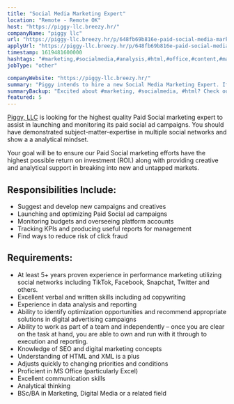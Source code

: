 ```yaml
---
title: "Social Media Marketing Expert"
location: "Remote - Remote OK"
host: "https://piggy-llc.breezy.hr/"
companyName: "piggy llc"
url: "https://piggy-llc.breezy.hr/p/648fb69b816e-paid-social-media-marketing-expert"
applyUrl: "https://piggy-llc.breezy.hr/p/648fb69b816e-paid-social-media-marketing-expert/apply"
timestamp: 1619481600000
hashtags: "#marketing,#socialmedia,#analysis,#html,#office,#content,#management,#monitoring,#optimization"
jobType: "other"

companyWebsite: "https://piggy-llc.breezy.hr/"
summary: "Piggy intends to hire a new Social Media Marketing Expert. If you have 5+ years proven experience in performance marketing utilizing social networks including TikTok, Facebook, Snapchat, Twitter and others, consider applying."
summaryBackup: "Excited about #marketing, #socialmedia, #html? Check out this job post!"
featured: 5
---
```


[Piggy, LLC](https://www.joinpiggy.com/) is looking for the highest quality Paid Social marketing expert to assist in launching and monitoring its paid social ad campaigns. You should have demonstrated subject-matter-expertise in multiple social networks and show a a analytical mindset.

Your goal will be to ensure our Paid Social marketing efforts have the highest possible return on investment (ROI.) along with providing creative and analytical support in breaking into new and untapped markets.

## Responsibilities Include:

*   Suggest and develop new campaigns and creatives
*   Launching and optimizing Paid Social ad campaigns
*   Monitoring budgets and overseeing platform accounts
*   Tracking KPIs and producing useful reports for management
*   Find ways to reduce risk of click fraud

## Requirements:

*   At least 5+ years proven experience in performance marketing utilizing social networks including TikTok, Facebook, Snapchat, Twitter and others.
*   Excellent verbal and written skills including ad copywriting
*   Experience in data analysis and reporting
*   Ability to identify optimization opportunities and recommend appropriate solutions in digital advertising campaigns
*   Ability to work as part of a team and independently – once you are clear on the task at hand, you are able to own and run with it through to execution and reporting.
*   Knowledge of SEO and digital marketing concepts
*   Understanding of HTML and XML is a plus
*   Adjusts quickly to changing priorities and conditions
*   Proficient in MS Office (particularly Excel)
*   Excellent communication skills
*   Analytical thinking
*   BSc/BA in Marketing, Digital Media or a related field
